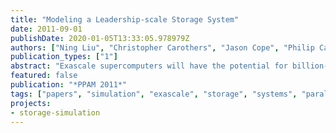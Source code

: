 ```yaml
---
title: "Modeling a Leadership-scale Storage System"
date: 2011-09-01
publishDate: 2020-01-05T13:33:05.978979Z
authors: ["Ning Liu", "Christopher Carothers", "Jason Cope", "Philip Carns", "Robert Ross", "Adam Crume", "Carlos Maltzahn"]
publication_types: ["1"]
abstract: "Exascale supercomputers will have the potential for billion-way parallelism. While physical implementations of these systems are currently not available, HPC system designers can develop models of exascale systems to evaluate system design points. Modeling these systems and associated subsystems is a significant challenge. In this paper, we present the Co-design of Exascale Storage System (CODES) framework for evaluating exascale storage system design points. As part of our early work with CODES, we discuss the use of the CODES framework to simulate leadership-scale storage systems in a tractable amount of time using parallel discrete-event simulation. We describe the current storage system models and protocols included with the CODES framework and demonstrate the use of CODES through simulations of an existing petascale storage system."
featured: false
publication: "*PPAM 2011*"
tags: ["papers", "simulation", "exascale", "storage", "systems", "parallel", "filesystems", "hpc"]
projects:
- storage-simulation
---
```


